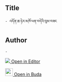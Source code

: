 ## Title
	- འདོན་ཆ་ཉེར་མཁོ་ཕན་བདེའི་བུམ་བཟང

## Author
	- 



[<img src="https://img.icons8.com/color/25/000000/edit-property.png"> Open in Editor](http://editor.openpecha.org/P004584)

[<img width="25" src="https://library.bdrc.io/icons/BUDA-small.svg"> Open in Buda](https://library.bdrc.io/show/bdr:IE0OPP004584)

